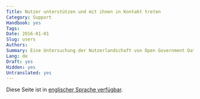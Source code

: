 ```yaml
---
Title: Nutzer unterstützen und mit ihnen in Kontakt treten
Category: Support
Handbook: yes
Tags:
Date: 2016-01-01
Slug: users
Authors:
Summary: Eine Untersuchung der Nutzerlandschaft von Open Government Data und darüber, wie sie am besten unterstützt werden.
Lang: de
Draft: yes
Hidden: yes
Untranslated: yes
---
```


Diese Seite ist in [englischer Sprache verfügbar](/en/support/users).

